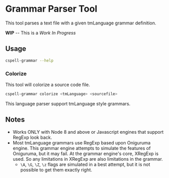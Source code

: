 # Grammar Parser Tool

This tool parses a text file with a given tmLanguage grammar definition.

**WIP** -- This is a *Work In Progress*

## Usage

```sh
cspell-grammar --help
```

### Colorize

This tool will colorize a source code file.

```sh
cspell-grammar colorize <tmLanguage> <sourcefile>
```

This language parser support tmLanguage style grammars.

## Notes

- Works ONLY with Node 8 and above or Javascript engines that support RegExp look back.
- Most tmLanguage grammars use RegExp based upon Oniguruma engine. This grammar engine attempts to
simulate the features of Oniguruma, but it may fail. At the grammar engine's core, XRegExp is used.
So any limitations in XRegExp are also limitations in the grammar.
  - `\A`, `\G`, `\Z`, `\z` flags are simulated in a best attempt, but it is not possible to get them
exactly right.
